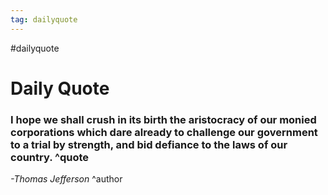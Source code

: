```yaml
---
tag: dailyquote
---
```


#dailyquote

# Daily Quote

### I hope we shall crush in its birth the aristocracy of our monied corporations which dare already to challenge our government to a trial by strength, and bid defiance to the laws of our country. ^quote
*-Thomas Jefferson* ^author

